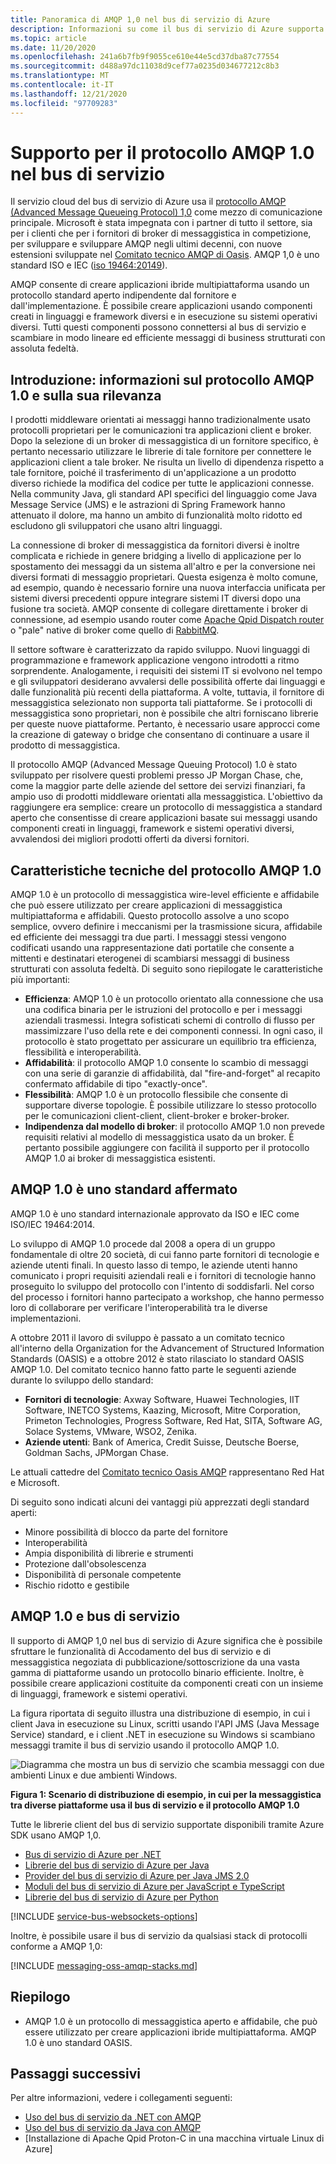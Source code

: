 ```yaml
---
title: Panoramica di AMQP 1,0 nel bus di servizio di Azure
description: Informazioni su come il bus di servizio di Azure supporta Advance Message Queueing Protocol (AMQP), un protocollo standard aperto.
ms.topic: article
ms.date: 11/20/2020
ms.openlocfilehash: 241a6b7fb9f9055ce610e44e5cd37dba87c77554
ms.sourcegitcommit: d488a97dc11038d9cef77a0235d034677212c8b3
ms.translationtype: MT
ms.contentlocale: it-IT
ms.lasthandoff: 12/21/2020
ms.locfileid: "97709283"
---
```

# <a name="amqp-10-support-in-service-bus"></a>Supporto per il protocollo AMQP 1.0 nel bus di servizio
Il servizio cloud del bus di servizio di Azure usa il [protocollo AMQP (Advanced Message Queueing Protocol) 1,0](http://docs.oasis-open.org/amqp/core/v1.0/amqp-core-overview-v1.0.html) come mezzo di comunicazione principale. Microsoft è stata impegnata con i partner di tutto il settore, sia per i clienti che per i fornitori di broker di messaggistica in competizione, per sviluppare e sviluppare AMQP negli ultimi decenni, con nuove estensioni sviluppate nel [Comitato tecnico AMQP di Oasis](https://www.oasis-open.org/committees/tc_home.php?wg_abbrev=amqp). AMQP 1,0 è uno standard ISO e IEC ([iso 19464:20149](https://www.iso.org/standard/64955.html)). 

AMQP consente di creare applicazioni ibride multipiattaforma usando un protocollo standard aperto indipendente dal fornitore e dall'implementazione. È possibile creare applicazioni usando componenti creati in linguaggi e framework diversi e in esecuzione su sistemi operativi diversi. Tutti questi componenti possono connettersi al bus di servizio e scambiare in modo lineare ed efficiente messaggi di business strutturati con assoluta fedeltà.

## <a name="introduction-what-is-amqp-10-and-why-is-it-important"></a>Introduzione: informazioni sul protocollo AMQP 1.0 e sulla sua rilevanza
I prodotti middleware orientati ai messaggi hanno tradizionalmente usato protocolli proprietari per le comunicazioni tra applicazioni client e broker. Dopo la selezione di un broker di messaggistica di un fornitore specifico, è pertanto necessario utilizzare le librerie di tale fornitore per connettere le applicazioni client a tale broker. Ne risulta un livello di dipendenza rispetto a tale fornitore, poiché il trasferimento di un'applicazione a un prodotto diverso richiede la modifica del codice per tutte le applicazioni connesse. Nella community Java, gli standard API specifici del linguaggio come Java Message Service (JMS) e le astrazioni di Spring Framework hanno attenuato il dolore, ma hanno un ambito di funzionalità molto ridotto ed escludono gli sviluppatori che usano altri linguaggi.

La connessione di broker di messaggistica da fornitori diversi è inoltre complicata e richiede in genere bridging a livello di applicazione per lo spostamento dei messaggi da un sistema all'altro e per la conversione nei diversi formati di messaggio proprietari. Questa esigenza è molto comune, ad esempio, quando è necessario fornire una nuova interfaccia unificata per sistemi diversi precedenti oppure integrare sistemi IT diversi dopo una fusione tra società. AMQP consente di collegare direttamente i broker di connessione, ad esempio usando router come [Apache Qpid Dispatch router](https://qpid.apache.org/components/dispatch-router/index.html) o "pale" native di broker come quello di [RabbitMQ](service-bus-integrate-with-rabbitmq.md).

Il settore software è caratterizzato da rapido sviluppo. Nuovi linguaggi di programmazione e framework applicazione vengono introdotti a ritmo sorprendente. Analogamente, i requisiti dei sistemi IT si evolvono nel tempo e gli sviluppatori desiderano avvalersi delle possibilità offerte dai linguaggi e dalle funzionalità più recenti della piattaforma. A volte, tuttavia, il fornitore di messaggistica selezionato non supporta tali piattaforme. Se i protocolli di messaggistica sono proprietari, non è possibile che altri forniscano librerie per queste nuove piattaforme. Pertanto, è necessario usare approcci come la creazione di gateway o bridge che consentano di continuare a usare il prodotto di messaggistica.

Il protocollo AMQP (Advanced Message Queuing Protocol) 1.0 è stato sviluppato per risolvere questi problemi presso JP Morgan Chase, che, come la maggior parte delle aziende del settore dei servizi finanziari, fa ampio uso di prodotti middleware orientati alla messaggistica. L'obiettivo da raggiungere era semplice: creare un protocollo di messaggistica a standard aperto che consentisse di creare applicazioni basate sui messaggi usando componenti creati in linguaggi, framework e sistemi operativi diversi, avvalendosi dei migliori prodotti offerti da diversi fornitori.

## <a name="amqp-10-technical-features"></a>Caratteristiche tecniche del protocollo AMQP 1.0
AMQP 1.0 è un protocollo di messaggistica wire-level efficiente e affidabile che può essere utilizzato per creare applicazioni di messaggistica multipiattaforma e affidabili. Questo protocollo assolve a uno scopo semplice, ovvero definire i meccanismi per la trasmissione sicura, affidabile ed efficiente dei messaggi tra due parti. I messaggi stessi vengono codificati usando una rappresentazione dati portatile che consente a mittenti e destinatari eterogenei di scambiarsi messaggi di business strutturati con assoluta fedeltà. Di seguito sono riepilogate le caratteristiche più importanti:

* **Efficienza**: AMQP 1.0 è un protocollo orientato alla connessione che usa una codifica binaria per le istruzioni del protocollo e per i messaggi aziendali trasmessi. Integra sofisticati schemi di controllo di flusso per massimizzare l'uso della rete e dei componenti connessi. In ogni caso, il protocollo è stato progettato per assicurare un equilibrio tra efficienza, flessibilità e interoperabilità.
* **Affidabilità**: il protocollo AMQP 1.0 consente lo scambio di messaggi con una serie di garanzie di affidabilità, dal "fire-and-forget" al recapito confermato affidabile di tipo "exactly-once".
* **Flessibilità**: AMQP 1.0 è un protocollo flessibile che consente di supportare diverse topologie. È possibile utilizzare lo stesso protocollo per le comunicazioni client-client, client-broker e broker-broker.
* **Indipendenza dal modello di broker**: il protocollo AMQP 1.0 non prevede requisiti relativi al modello di messaggistica usato da un broker. È pertanto possibile aggiungere con facilità il supporto per il protocollo AMQP 1.0 ai broker di messaggistica esistenti.

## <a name="amqp-10-is-a-standard-with-a-capital-s"></a>AMQP 1.0 è uno standard affermato
AMQP 1.0 è uno standard internazionale approvato da ISO e IEC come ISO/IEC 19464:2014.

Lo sviluppo di AMQP 1.0 procede dal 2008 a opera di un gruppo fondamentale di oltre 20 società, di cui fanno parte fornitori di tecnologie e aziende utenti finali. In questo lasso di tempo, le aziende utenti hanno comunicato i propri requisiti aziendali reali e i fornitori di tecnologie hanno proseguito lo sviluppo del protocollo con l'intento di soddisfarli. Nel corso del processo i fornitori hanno partecipato a workshop, che hanno permesso loro di collaborare per verificare l'interoperabilità tra le diverse implementazioni.

A ottobre 2011 il lavoro di sviluppo è passato a un comitato tecnico all'interno della Organization for the Advancement of Structured Information Standards (OASIS) e a ottobre 2012 è stato rilasciato lo standard OASIS AMQP 1.0. Del comitato tecnico hanno fatto parte le seguenti aziende durante lo sviluppo dello standard:

* **Fornitori di tecnologie**: Axway Software, Huawei Technologies, IIT Software, INETCO Systems, Kaazing, Microsoft, Mitre Corporation, Primeton Technologies, Progress Software, Red Hat, SITA, Software AG, Solace Systems, VMware, WSO2, Zenika.
* **Aziende utenti**: Bank of America, Credit Suisse, Deutsche Boerse, Goldman Sachs, JPMorgan Chase.

Le attuali cattedre del [Comitato tecnico Oasis AMQP](https://www.oasis-open.org/committees/tc_home.php?wg_abbrev=amqp) rappresentano Red Hat e Microsoft.

Di seguito sono indicati alcuni dei vantaggi più apprezzati degli standard aperti:

* Minore possibilità di blocco da parte del fornitore
* Interoperabilità
* Ampia disponibilità di librerie e strumenti
* Protezione dall'obsolescenza
* Disponibilità di personale competente
* Rischio ridotto e gestibile

## <a name="amqp-10-and-service-bus"></a>AMQP 1.0 e bus di servizio
Il supporto di AMQP 1,0 nel bus di servizio di Azure significa che è possibile sfruttare le funzionalità di Accodamento del bus di servizio e di messaggistica negoziata di pubblicazione/sottoscrizione da una vasta gamma di piattaforme usando un protocollo binario efficiente. Inoltre, è possibile creare applicazioni costituite da componenti creati con un insieme di linguaggi, framework e sistemi operativi.

La figura riportata di seguito illustra una distribuzione di esempio, in cui i client Java in esecuzione su Linux, scritti usando l'API JMS (Java Message Service) standard, e i client .NET in esecuzione su Windows si scambiano messaggi tramite il bus di servizio usando il protocollo AMQP 1.0.

![Diagramma che mostra un bus di servizio che scambia messaggi con due ambienti Linux e due ambienti Windows.][0]

**Figura 1: Scenario di distribuzione di esempio, in cui per la messaggistica tra diverse piattaforme usa il bus di servizio e il protocollo AMQP 1.0**

Tutte le librerie client del bus di servizio supportate disponibili tramite Azure SDK usano AMQP 1,0.

- [Bus di servizio di Azure per .NET](/dotnet/api/overview/azure/service-bus?preserve-view=true&view=azure-dotnet)
- [Librerie del bus di servizio di Azure per Java](/java/api/overview/azure/servicebus?preserve-view=true&view=azure-java-stable)
- [Provider del bus di servizio di Azure per Java JMS 2.0](how-to-use-java-message-service-20.md)
- [Moduli del bus di servizio di Azure per JavaScript e TypeScript](/javascript/api/overview/azure/service-bus?preserve-view=true&view=azure-node-latest)
- [Librerie del bus di servizio di Azure per Python](/python/api/overview/azure/servicebus?preserve-view=true&view=azure-python)

[!INCLUDE [service-bus-websockets-options](../../includes/service-bus-websockets-options.md)]

Inoltre, è possibile usare il bus di servizio da qualsiasi stack di protocolli conforme a AMQP 1,0:

[!INCLUDE [messaging-oss-amqp-stacks.md](../../includes/messaging-oss-amqp-stacks.md)]

## <a name="summary"></a>Riepilogo
* AMQP 1.0 è un protocollo di messaggistica aperto e affidabile, che può essere utilizzato per creare applicazioni ibride multipiattaforma. AMQP 1.0 è uno standard OASIS.

## <a name="next-steps"></a>Passaggi successivi
Per altre informazioni, vedere i collegamenti seguenti:

* [Uso del bus di servizio da .NET con AMQP]
* [Uso del bus di servizio da Java con AMQP]
* [Installazione di Apache Qpid Proton-C in una macchina virtuale Linux di Azure]

[0]: ./media/service-bus-amqp-overview/service-bus-amqp-1.png
[Uso del bus di servizio da .NET con AMQP]: service-bus-amqp-dotnet.md
[Uso del bus di servizio da Java con AMQP]: ./service-bus-java-how-to-use-jms-api-amqp.md
[Installazione di Apache Qpid Proton-C in una VM Linux di Azure]::
